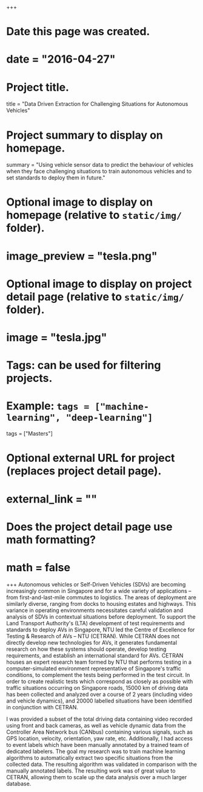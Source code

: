 +++
# Date this page was created.
# date = "2016-04-27"

# Project title.
title = "Data Driven Extraction for Challenging Situations for Autonomous Vehicles"

# Project summary to display on homepage.
summary = "Using vehicle sensor data to predict the behaviour of vehicles when they face challenging situations to train autonomous vehicles and to set standards to deploy them in future."

# Optional image to display on homepage (relative to `static/img/` folder).
# image_preview = "tesla.png"

# Optional image to display on project detail page (relative to `static/img/` folder).
# image = "tesla.jpg"

# Tags: can be used for filtering projects.
# Example: `tags = ["machine-learning", "deep-learning"]`
tags = ["Masters"]

# Optional external URL for project (replaces project detail page).
# external_link = ""

# Does the project detail page use math formatting?
# math = false

+++
Autonomous vehicles or Self-Driven Vehicles (SDVs) are becoming increasingly common in Singapore and for a wide variety of applications – from first-and-last-mile commutes to logistics. The areas of deployment are similarly diverse, ranging from docks to housing estates and highways. This variance in operating environments necessitates careful validation and analysis of SDVs in contextual situations before deployment.
To support the Land Transport Authority's (LTA) development of test requirements and standards to deploy AVs in Singapore, NTU led the Centre of Excellence for Testing & Research of AVs – NTU (CETRAN). While CETRAN does not directly develop new technologies for AVs, it generates fundamental research on how these systems should operate, develop testing requirements, and establish an international standard for AVs. 
CETRAN houses an expert research team formed by NTU that performs testing in a computer-simulated environment representative of Singapore's traffic conditions, to complement the tests being performed in the test circuit. In order to create realistic tests which correspond as closely as possible with traffic situations occurring on Singapore roads, 15000 km of driving data has been collected and analyzed over a course of 2 years (including video and vehicle dynamics), and 20000 labelled situations have been identified in conjunction with CETRAN.

I was provided a subset of the total driving data containing video recorded using front and back cameras, as well as vehicle dynamic data from the Controller Area Network bus (CANbus) containing various signals, such as GPS location, velocity, orientation, yaw rate, etc. Additionally, I had access to event labels which have been manually annotated by a trained team of dedicated labelers. The goal my research was to train machine learning algorithms to automatically extract two specific situations from the collected data. The resulting algorithm was validated in comparison with the manually annotated labels. The resulting work was of great value to CETRAN, allowing them to scale up the data analysis over a much larger database.
